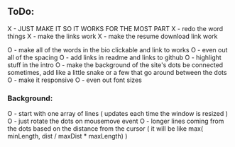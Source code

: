## ToDo:
X - JUST MAKE IT SO IT WORKS FOR THE MOST PART
X - redo the word things
X - make the links work
X - make the resume download link work

O - make all of the words in the bio clickable and link to works
O - even out all of the spacing
O - add links in readme and links to github
O - highlight stuff in the intro
O - make the background of the site's dots be connected sometimes, add like a little snake or a few that go around between the dots
O - make it responsive
O - even out font sizes

### Background:
O - start with one array of lines ( updates each time the window is resized )
O - just rotate the dots on mousemove event
O - longer lines coming from the dots based on the distance from the cursor ( it will be like max( minLength, dist / maxDist * maxLength) )